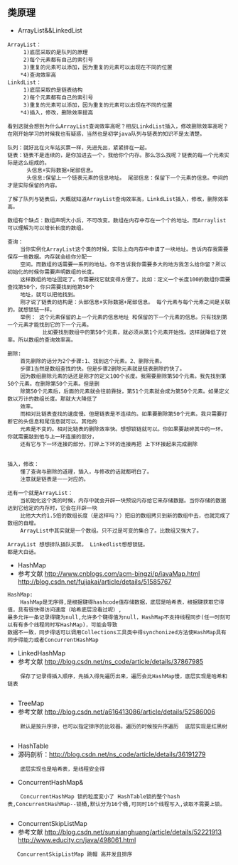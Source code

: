 ## 类原理

- ArrayList&&LinkedList
```text
ArrayList：
     1)底层采取的是队列的原理
	 2)每个元素都有自己的索引号
	 3)重复的元素可以添加，因为重复的元素可以出现在不同的位置
	*4)查询效率高
LinkdList：
     1)底层采取的是链表结构
	 2)每个元素都有自己的索引号
	 3)重复的元素可以添加，因为重复的元素可以出现在不同的位置
	*4)插入，修改，删除效率提高
	
看到这就会想到为什么ArrayList查询效率高呢？相反LinkdList插入，修改删除效率高呢？
在刚开始学习的时候我也有疑惑，当然也是初学java队列与链表的知识不是太清楚。

队列：就好比在火车站买票一样，先进先出，紧紧排在一起。
链表：链表不是连续的，是你加进去一个，我给你个内存。那么怎么找呢？链表的每一个元素实际是这么组成的。
      头信息+实际数据+尾部信息。
	  头信息:保留上一个链表元素的信息地址。 尾部信息：保留下一个元素的信息。中间的才是实际保留的内容。
	  
了解了队列与链表后，大概就知道ArrayList查询效率高，LinkdList插入，修改，删除效率高。

数组有个缺点：数组声明大小后，不可改变。数组在内存中存在一个个的地址。而Arraylist可以理解为可以增长长度的数组。

查询：
	当你实例化ArrayList这个类的时候，实际上向内存中申请了一块地址。告诉内存我需要保存一些数据。内存就会给你分配一
	空间。而数组的话需要一系列的地址。你不告诉我你需要多大的地方我怎么给你留？所以初始化的时候你需要声明数组的长度。
	这样数组的地址固定了。你需要找它就变得方便了。比如：定义一个长度100的数组你需要查找第50个，你只需要找到他第50个
	地址，就可以把他找到。
	刚才说了链表的结构是：头部信息+实际数据+尾部信息。 每个元素与每个元素之间是关联的。就想锁链一样。
	举例： 这个元素保留的上一个元素的信息地址 和保留的下一个元素的信息。只有找到第一个元素才能找到它的下一个元素。
	       比如要找到数组中的第50个元素，就必须从第1个元素开始找。这样就降低了效率。所以数组的查询效率高。

删除:
    首先删除的话分为2个步骤:1、找到这个元素。2、删除元素。
	步骤1当然是数组查找的快。但是步骤2删除元素就是链表删除的快了。
	因为数组删除元素的话还是刚才的定义100个长度。我需要删除第50个元素。我先找到第50个元素。在删除第50个元素。但是删
	除第50个元素后，后面的元素就会往前靠拢，第51个元素就会成为第50个元素。如果定义数以万计的数组长度。那就大大降低了
	效率。
	而相对比链表查找的速度慢。但是链表是不连续的。如果要删除第50个元素。我只需要打断它的头信息和尾信息就可以。其他的
	元素是不变的。相对比链表的删除效率快。想想锁链就可以。你如果要敲碎其中的一环。你就需要敲到他与上一环连接的部分，
	还有它与下一环连接的部分。打碎上下环的连接再把 上下环接起来完成删除
	

插入，修改：
    懂了查询与删除的道理，插入，与修改的话就都明白了。
	注意就是链表是一一对应的。
	
还有一个就是ArrayList：
    当初始化这个类的时候，内存中就会开辟一块预设内存给它来存储数据。当你存储的数据达到它给定的内存时，它会在开辟一块
	比他大大约1.5倍的数组长度（是这样吗？）把旧的数组拷贝到新的数组中去，也就完成了数组的自增。
	ArrayList中其实就是一个数组。只不过是可变的集合了。比数组又强大了。
	
ArrayList 想想排队插队买票。 Linkedlist想想锁链。
都是大白话。	
```

- HashMap
- 参考文献 http://www.cnblogs.com/acm-bingzi/p/javaMap.html   http://blog.csdn.net/fujiakai/article/details/51585767
```text
HashMap:
    HashMap是无序得,是根据键得hashcode值存储数据，底层是哈希表，根据键获取它得值，具有很快得访问速度（哈希底层没看过呢）,
最多允许一条记录得键为null,允许多个键得值为null，HashMap不支持线程同步(任一时刻可以有有多个线程同时写HashMap)，可能会导致
数据不一致，同步得话可以调用Collections工具类中得synchonized方法使HashMap具有同步得能力或者ConcurrentHashMap    
```
- LinkedHashMap
- 参考文献 http://blog.csdn.net/ns_code/article/details/37867985
```text
    保存了记录得插入顺序，先插入得先遍历出来，遍历会比HashMap慢，底层实现是哈希和链表
    
```
- TreeMap
- 参考文献 http://blog.csdn.net/a616413086/article/details/52586006
```text
    默认是按升序排，也可以指定排序的比较器。遍历的时候按升序遍历  底层实现是红黑树
  
```
- HashTable
- 源码剖析：http://blog.csdn.net/ns_code/article/details/36191279 
```text
    底层实现也是哈希表，是线程安全得
```
- ConcurrentHashMap&
```text
    ConcurrentHashMap 锁的粒度变小了 HashTable锁的整个hash表,ConcurrentHashMap--锁桶,默认分为16个桶,可同时16个线程写入,读取不需要上锁。
    
```
- ConcurrentSkipListMap
- 参考文献   http://blog.csdn.net/sunxianghuang/article/details/52221913  http://www.educity.cn/java/498061.html
           
```text
   ConcurrentSkipListMap 跳帽 高并发且排序
```